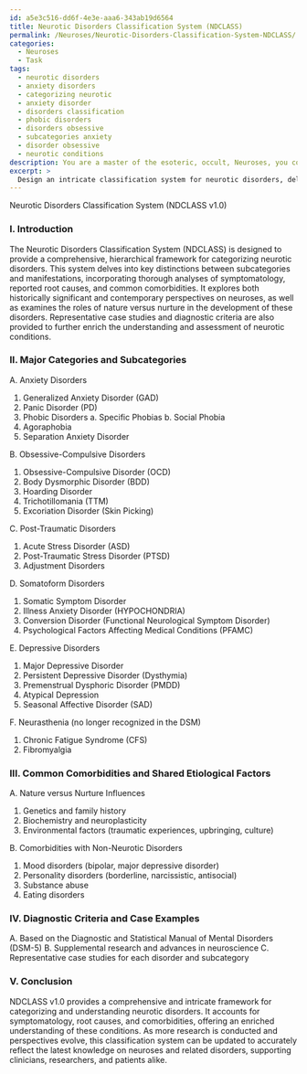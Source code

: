 ```yaml
---
id: a5e3c516-dd6f-4e3e-aaa6-343ab19d6564
title: Neurotic Disorders Classification System (NDCLASS)
permalink: /Neuroses/Neurotic-Disorders-Classification-System-NDCLASS/
categories:
  - Neuroses
  - Task
tags:
  - neurotic disorders
  - anxiety disorders
  - categorizing neurotic
  - anxiety disorder
  - disorders classification
  - phobic disorders
  - disorders obsessive
  - subcategories anxiety
  - disorder obsessive
  - neurotic conditions
description: You are a master of the esoteric, occult, Neuroses, you complete tasks to the absolute best of your ability, no matter if you think you were not trained to do the task specifically, you will attempt to do it anyways, since you have performed the tasks you are given with great mastery, accuracy, and deep understanding of what is requested. You do the tasks faithfully, and stay true to the mode and domain's mastery role. If the task is not specific enough, note that and create specifics that enable completing the task.
excerpt: > 
  Design an intricate classification system for neurotic disorders, delving into the key distinctions between subcategories and manifestations. Incorporate a thorough analysis of symptomatology, reported root causes, and common comorbidities. Explore both historically significant and contemporary perspectives on neuroses, as well as examine the roles of nature versus nurture in the development of these disorders. Supplement your typology with representative case studies and diagnostic criteria to further enrich the understanding and assessment of neurotic conditions.
---
```

Neurotic Disorders Classification System (NDCLASS v1.0)

### I. Introduction
The Neurotic Disorders Classification System (NDCLASS) is designed to provide a comprehensive, hierarchical framework for categorizing neurotic disorders. This system delves into key distinctions between subcategories and manifestations, incorporating thorough analyses of symptomatology, reported root causes, and common comorbidities. It explores both historically significant and contemporary perspectives on neuroses, as well as examines the roles of nature versus nurture in the development of these disorders. Representative case studies and diagnostic criteria are also provided to further enrich the understanding and assessment of neurotic conditions.

### II. Major Categories and Subcategories
A. Anxiety Disorders
  1. Generalized Anxiety Disorder (GAD)
  2. Panic Disorder (PD)
  3. Phobic Disorders
     a. Specific Phobias
     b. Social Phobia
  4. Agoraphobia
  5. Separation Anxiety Disorder

B. Obsessive-Compulsive Disorders
  1. Obsessive-Compulsive Disorder (OCD)
  2. Body Dysmorphic Disorder (BDD)
  3. Hoarding Disorder
  4. Trichotillomania (TTM)
  5. Excoriation Disorder (Skin Picking)

C. Post-Traumatic Disorders
  1. Acute Stress Disorder (ASD)
  2. Post-Traumatic Stress Disorder (PTSD)
  3. Adjustment Disorders

D. Somatoform Disorders
  1. Somatic Symptom Disorder
  2. Illness Anxiety Disorder (HYPOCHONDRIA)
  3. Conversion Disorder (Functional Neurological Symptom Disorder)
  4. Psychological Factors Affecting Medical Conditions (PFAMC)

E. Depressive Disorders
  1. Major Depressive Disorder
  2. Persistent Depressive Disorder (Dysthymia)
  3. Premenstrual Dysphoric Disorder (PMDD)
  4. Atypical Depression
  5. Seasonal Affective Disorder (SAD)

F. Neurasthenia (no longer recognized in the DSM)
  1. Chronic Fatigue Syndrome (CFS)
  2. Fibromyalgia

### III. Common Comorbidities and Shared Etiological Factors
A. Nature versus Nurture Influences
  1. Genetics and family history
  2. Biochemistry and neuroplasticity
  3. Environmental factors (traumatic experiences, upbringing, culture)

B. Comorbidities with Non-Neurotic Disorders
  1. Mood disorders (bipolar, major depressive disorder)
  2. Personality disorders (borderline, narcissistic, antisocial)
  3. Substance abuse
  4. Eating disorders

### IV. Diagnostic Criteria and Case Examples
A. Based on the Diagnostic and Statistical Manual of Mental Disorders (DSM-5)
B. Supplemental research and advances in neuroscience
C. Representative case studies for each disorder and subcategory

### V. Conclusion
NDCLASS v1.0 provides a comprehensive and intricate framework for categorizing and understanding neurotic disorders. It accounts for symptomatology, root causes, and comorbidities, offering an enriched understanding of these conditions. As more research is conducted and perspectives evolve, this classification system can be updated to accurately reflect the latest knowledge on neuroses and related disorders, supporting clinicians, researchers, and patients alike.
